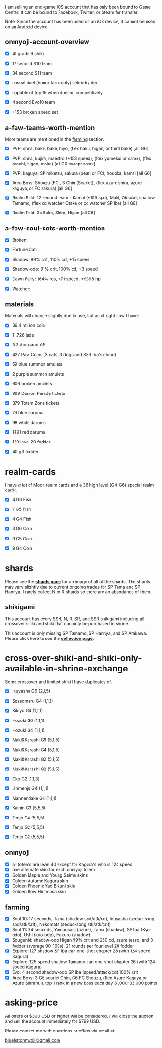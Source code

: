 I am selling an end-game iOS account that has only been bound to Game Center.  It can be bound to Facebook, Twitter, or Steam for transfer.  

Note: Since the account has been used on an iOS device, it cannot be used on an Android device.  

## onmyoji-account-overview

- [x] 41 grade 6 shiki 

- [x] 17 second S10 team

- [x] 34 second S11 team

- [x] casual duel (honor farm only) celebrity tier

- [x] capable of top 15 when dueling competitively

- [x] 4 second Evo10 team

- [x] +153 broken speed set

## a-few-teams-worth-mention

More teams are mentioned in the [farming](#farming) section.  

- [x] PVP: shira, bake, bake, hiyo, (flex haku, higan, or third bake) [all G6]
- [x] PVP: shira, kujira, maestro (+153 speed), (flex yumekui or samx), (flex orochi, higan, otake) [all G6 except samx]
- [x] PVP: kaguya, SP miketsu, sakura (pearl or FC), houoka, kamai [all G6]

- [x] Area Boss: Shouzu (FC), 3 Chin (Scarlet), (flex azure shira, azure kaguya, or FC sakura) [all G6]

- [x] Realm Raid: 12 second team - Kamai (+153 spd), Maki, Oitsuke, shadow Tamamo, (flex cd watcher Otake or cd watcher SP Iba) [all G6]
- [x] Realm Raid: 3x Bake, Shira, Higan [all G6]

## a-few-soul-sets-worth-mention

- [x] Broken: 
- [x] Fortune Cat: 
- [x] Shadow: 89% crit, 110% cd, +15 speed
- [x] Shadow-odo: 91% crit, 100% cd, +3 speed
- [x] Dawn Fairy: 164% res, +71 speed, +9398 hp
- [x] Watcher: 


## materials

Materials will change slightly due to use, but as of right now I have:

- [x] 36.4 million coin
- [x] 11,726 jade
- [x] 3.2 thousand AP
- [x] 427 Paw Coins (3 cats, 3 dogs and SSR Iba's cloud)

- [x] 59 blue summon amulets
- [x] 2 purple summon amulets
- [x] 606 broken amulets

- [x] 999 Demon Parade tickets
- [x] 379 Totem Zone tickets

- [x] 76 blue daruma
- [x] 98 white daruma
- [x] 1491 red daruma

- [x] 129 level 20 fodder
- [x] 40 g3 fodder

# realm-cards

I have *a lot* of Moon realm cards and a 36 high level (G4-G6) special realm cards.

- [x] 4 G6 Fish
- [x] 7 G5 Fish
- [x] 4 G4 Fish

- [x] 3 G6 Coin
- [x] 9 G5 Coin
- [x] 9 G4 Coin

# shards

Please see the [**shards page**](https://bluehatonmyoji.github.io/account-sale/shards) for an image of all of the shards.  The shards may vary slightly due to current ongoing trades for SP Tama and SP Hannya.  I rarely collect N or R shards so there are an abundance of them.  


## shikigami

This account has every SSN, N, R, SR, and SSR shikigami including all crossover shiki and shiki that can only be purchased in shrine.  

This account is only missing SP Tamamo, SP Hannya, and SP Arakawa.  Please click here to see the [**collection page**](https://bluehatonmyoji.github.io/account-sale/collection).

# cross-over-shiki-and-shiki-only-available-in-shrine-exchange

Some crossover and limited shiki I have duplicates of.

- [x] Inuyasha G6 (2,1,5)
- [x] Sessomaru G4 (1,1,1)
- [x] Kikiyo G4 (1,1,1)

- [x] Hozuki G6 (1,1,1)
- [x] Hozuki G4 (1,1,1)
- [x] Maki&Karashi G6 (5,1,5)
- [x] Maki&Karashi G4 (5,1,5)
- [x] Maki&Karashi G2 (5,1,5)
- [x] Maki&Karashi G2 (5,1,5)
- [x] Oko G2 (1,1,3)

- [x] Jinmenju G4 (1,1,1)
- [x] Mannendake G4 (1,1,1)
- [x] Kainin G3 (5,5,5)
- [x] Tenjo G4 (5,5,5)
- [x] Tenjo G2 (5,5,5)
- [x] Tenjo G2 (5,5,5)

## onmyoji

- [x] all totems are level 40 except for Kagura's who is 124 speed
- [x] one alternate skin for each onmyoji totem
- [x] Golden Maple and Young Seime skins
- [x] Golden Autumn Kagura skin
- [x] Golden Phoenix Yao Bikuni skin
- [x] Golden Bow Hiromasa skin

## farming

- [x] Soul 10: 17 seconds, Tama (shadow spd/atk/cd), Inuyasha (seduc-song spd/atk/crit), Nekomata (seduc-song atk/atk/crit)
- [x] Soul 11: 34 seconds, Yamausagi (azure), Tama (shadow), SP Iba (Kyo-odo), Ushi (kyo-odo), Hakuro (shadow)
- [x] Sougenbi: shadow-odo Higan 99% crit and 250 cd, azure tesso, and 3 fodder (average 90-100s), 21 rounds per four level 20 fodder
- [x] Explore: 127 shadow SP Iba  can one-shot chapter 28 (with 124 speed Kagura) 
- [x] Explore: 125 speed shadow Tamamo can one-shot chapter 26 (with 124 speed Kagura) 
- [x] Evo: 4 second shadow-odo SP Iba (speed/attack/cd) 100% crit
- [x] Area Boss: 3 G6 scarlet Chin, G6 FC Shouzu, (flex Azure Kaguya or Azure Shiranui), top 1 rank in a new boss each day 31,000-32,000 points

# asking-price

All offers of $300 USD or higher will be considered.  I will close the auction and sell the account immediately for $799 USD.  

Please contact me with questions or offers via email at:

bluehatonmyoji@gmail.com
